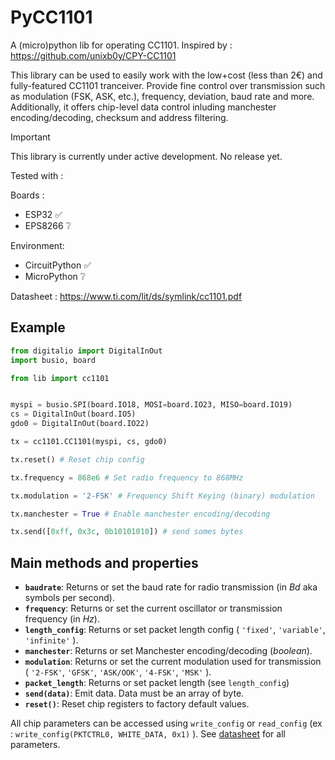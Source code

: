 # PyCC1101

A (micro)python lib for operating CC1101.
Inspired by : https://github.com/unixb0y/CPY-CC1101

This library can be used to easily work with the low+cost (less than 2€) and fully-featured CC1101 tranceiver.
Provide fine control over transmission such as modulation (FSK, ASK, etc.), frequency, deviation, baud rate and more.
Additionally, it offers chip-level data control inluding manchester encoding/decoding, checksum and address filtering.

> [!IMPORTANT]
> This library is currently under active development. No release yet.

Tested with : 

Boards :
- ESP32 ✅
- EPS8266 ❔

Environment:
- CircuitPython ✅
- MicroPython ❔

Datasheet : https://www.ti.com/lit/ds/symlink/cc1101.pdf

## Example

```python
from digitalio import DigitalInOut
import busio, board

from lib import cc1101


myspi = busio.SPI(board.IO18, MOSI=board.IO23, MISO=board.IO19)
cs = DigitalInOut(board.IO5)
gdo0 = DigitalInOut(board.IO22)

tx = cc1101.CC1101(myspi, cs, gdo0)

tx.reset() # Reset chip config

tx.frequency = 868e6 # Set radio frequency to 868MHz

tx.modulation = '2-FSK' # Frequency Shift Keying (binary) modulation

tx.manchester = True # Enable manchester encoding/decoding

tx.send([0xff, 0x3c, 0b10101010]) # send somes bytes
```

## Main methods and properties

- **`baudrate`**: Returns or set the baud rate for radio transmission (in _Bd_ aka symbols per second).
- **`frequency`**: Returns or set the current oscillator or transmission frequency (in _Hz_).
- **`length_config`**: Returns or set packet length config ( `'fixed'`, `'variable'`, `'infinite'` ).
- **`manchester`**: Returns or set Manchester encoding/decoding (_boolean_).
- **`modulation`**: Returns or set the current modulation used for transmission ( `'2-FSK'`, `'GFSK'`, `'ASK/OOK'`, `'4-FSK'`, `'MSK'` ).
- **`packet_length`**: Returns or set packet length (see `length_config`)
- **`send(data)`**: Emit data. Data must be an array of byte.
- **`reset()`**: Reset chip registers to factory default values.

All chip parameters can be accessed using `write_config` or `read_config` (ex : `write_config(PKTCTRL0, WHITE_DATA, 0x1)` ).
See [datasheet](https://www.ti.com/lit/ds/symlink/cc1101.pdf) for all parameters.
